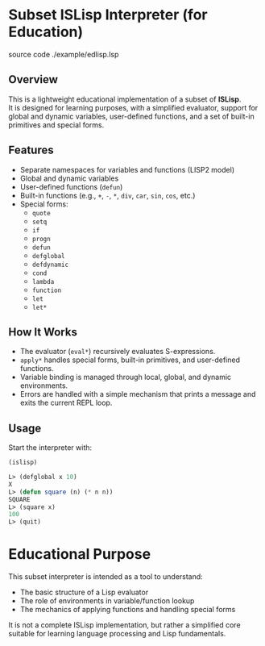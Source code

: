 # Subset ISLisp Interpreter (for Education)
source code ./example/edlisp.lsp

## Overview
This is a lightweight educational implementation of a subset of **ISLisp**.  
It is designed for learning purposes, with a simplified evaluator, support for global and dynamic variables, user-defined functions, and a set of built-in primitives and special forms.

## Features
- Separate namespaces for variables and functions (LISP2 model)
- Global and dynamic variables
- User-defined functions (`defun`)
- Built-in functions (e.g., `+`, `-`, `*`, `div`, `car`, `sin`, `cos`, etc.)
- Special forms:
  - `quote`
  - `setq`
  - `if`
  - `progn`
  - `defun`
  - `defglobal`
  - `defdynamic`
  - `cond`
  - `lambda`
  - `function`
  - `let`
  - `let*`

## How It Works
- The evaluator (`eval*`) recursively evaluates S-expressions.
- `apply*` handles special forms, built-in primitives, and user-defined functions.
- Variable binding is managed through local, global, and dynamic environments.
- Errors are handled with a simple mechanism that prints a message and exits the current REPL loop.

## Usage
Start the interpreter with:
```lisp
(islisp)

L> (defglobal x 10)
X
L> (defun square (n) (* n n))
SQUARE
L> (square x)
100
L> (quit)
```

# Educational Purpose
This subset interpreter is intended as a tool to understand:
- The basic structure of a Lisp evaluator
- The role of environments in variable/function lookup
- The mechanics of applying functions and handling special forms

It is not a complete ISLisp implementation, but rather a simplified core suitable for learning language processing and Lisp fundamentals.